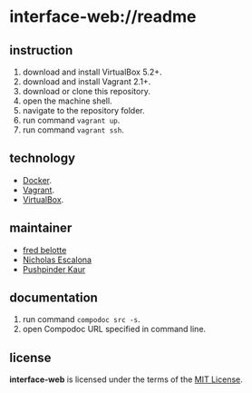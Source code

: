 # interface-web://readme

## instruction
1. download and install VirtualBox 5.2+.
1. download and install Vagrant 2.1+.
1. download or clone this repository.
1. open the machine shell.
1. navigate to the repository folder.
1. run command `vagrant up`.
1. run command `vagrant ssh`.

## technology
+ [Docker](https://www.docker.com/).
+ [Vagrant](https://www.vagrantup.com/).
+ [VirtualBox](https://www.virtualbox.org/).

## maintainer
+ [fred belotte](https://github.com/fredbelotte)
+ [Nicholas Escalona](https://github.com/escalonn)
+ [Pushpinder Kaur](https://github.com/kaurrevature)

## documentation
1. run command `compodoc src -s`.
1. open Compodoc URL specified in command line.

## license
__interface-web__ is licensed under the terms of the [MIT License](https://github.com/revaturecloud/interface-web/blob/master/LICENSE).
